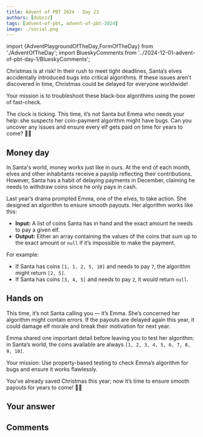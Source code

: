 ```yaml
---
title: Advent of PBT 2024 · Day 23
authors: [dubzzz]
tags: [advent-of-pbt, advent-of-pbt-2024]
image: ./social.png
---
```


import {AdventPlaygroundOfTheDay,FormOfTheDay} from './AdventOfTheDay';
import BlueskyComments from '../2024-12-01-advent-of-pbt-day-1/BlueskyComments';

Christmas is at risk! In their rush to meet tight deadlines, Santa’s elves accidentally introduced bugs into critical algorithms. If these issues aren’t discovered in time, Christmas could be delayed for everyone worldwide!

Your mission is to troubleshoot these black-box algorithms using the power of fast-check.

The clock is ticking. This time, it’s not Santa but Emma who needs your help: she suspects her coin-payment algorithm might have bugs. Can you uncover any issues and ensure every elf gets paid on time for years to come? 🎄✨

<!--truncate-->

## Money day

In Santa's world, money works just like in ours. At the end of each month, elves and other inhabitants receive a payslip reflecting their contributions. However, Santa has a habit of delaying payments in December, claiming he needs to withdraw coins since he only pays in cash.

Last year’s drama prompted Emma, one of the elves, to take action. She designed an algorithm to ensure smooth payouts. Her algorithm works like this:

- **Input:** A list of coins Santa has in hand and the exact amount he needs to pay a given elf.
- **Output:** Either an array containing the values of the coins that sum up to the exact amount or `null` if it’s impossible to make the payment.

For example:

- If Santa has coins `[1, 1, 2, 5, 10]` and needs to pay `7`, the algorithm might return `[2, 5]`.
- If Santa has coins `[3, 4, 5]` and needs to pay `2`, it would return `null`.

## Hands on

This time, it’s not Santa calling you — it’s Emma. She’s concerned her algorithm might contain errors. If the payouts are delayed again this year, it could damage elf morale and break their motivation for next year.

Emma shared one important detail before leaving you to test her algorithm: in Santa’s world, the coins available are always `[1, 2, 3, 4, 5, 6, 7, 8, 9, 10]`.

Your mission: Use property-based testing to check Emma’s algorithm for bugs and ensure it works flawlessly.

You’ve already saved Christmas this year; now it’s time to ensure smooth payouts for years to come! 🎄✨

<AdventPlaygroundOfTheDay />

## Your answer

<FormOfTheDay />

## Comments

<BlueskyComments url="" />
